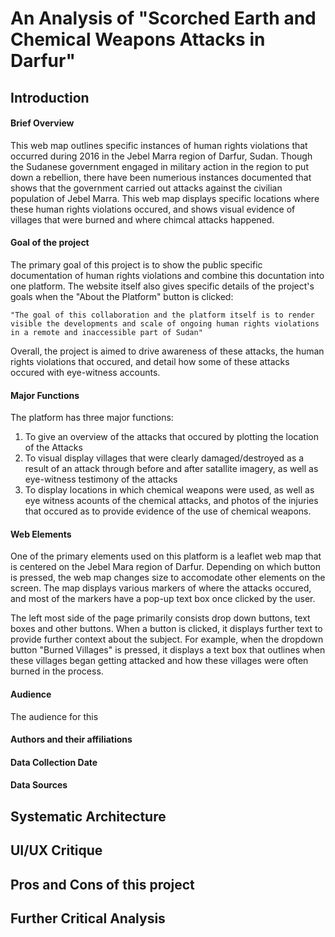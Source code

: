 # An Analysis of "Scorched Earth and Chemical Weapons Attacks in Darfur"

## Introduction

#### Brief Overview

This web map outlines specific instances of human rights violations that occurred during 2016 in the Jebel Marra region of Darfur, Sudan. Though the Sudanese government engaged in military action in the region to put down a rebellion, there have been numerious instances documented that shows that the government carried out attacks against the civilian population of Jebel Marra. This web map displays specific locations where these human rights violations occured, and shows visual evidence of villages that were burned and where chimcal attacks happened.

#### Goal of the project

The primary goal of this project is to show the public specific documentation of human rights violations and combine this docuntation into one platform. The website itself also gives specific details of the project's goals when the "About the Platform" button is clicked:

```"The goal of this collaboration and the platform itself is to render visible the developments and scale of ongoing human rights violations in a remote and inaccessible part of Sudan"```

Overall, the project is aimed to drive awareness of these attacks, the human rights violations that occured, and detail how some of these attacks occured with eye-witness accounts.

#### Major Functions

The platform has three major functions:

1) To give an overview of the attacks that occured by plotting the location of the Attacks
2) To visual display villages that were clearly damaged/destroyed as a result of an attack through before and after satallite imagery, as well as eye-witness testimony of the attacks
3) To display locations in which chemical weapons were used, as well as eye witness acounts of the chemical attacks, and photos of the injuries that occured as to provide evidence of the use of chemical weapons.

#### Web Elements

One of the primary elements used on this platform is a leaflet web map that is centered on the Jebel Mara region of Darfur. Depending on which button is pressed, the web map changes size to accomodate other elements on the screen. The map displays various markers of where the attacks occured, and most of the markers have a pop-up text box once clicked by the user.

The left most side of the page primarily consists drop down buttons, text boxes and other buttons. When a button is clicked, it displays further text to provide further context about the subject. For example, when the dropdown button "Burned Villages" is pressed, it displays a text box that outlines when these villages began getting attacked and how these villages were often burned in the process. 

#### Audience

The audience for this

#### Authors and their affiliations

#### Data Collection Date

#### Data Sources

## Systematic Architecture

## UI/UX Critique


## Pros and Cons of this project

## Further Critical Analysis
